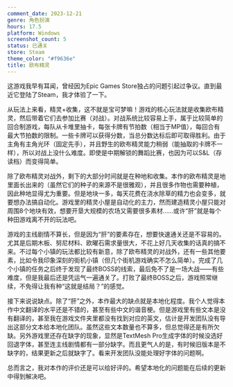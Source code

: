 ```yaml
---
comment_date: 2023-12-21
genre: 角色扮演
hours: 17.5
platform: Windows
screenshot_count: 5
status: 已通关
store: Steam
theme_color: "#f9636e"
title: 欧布精灵
---
```

这游戏我早有耳闻，曾经因为Epic Games Store独占的问题引起过争议。直到最近它登陆了Steam，我才体验了一下。

从玩法上来看，精灵+收集，这不就是宝可梦嘛！游戏的核心玩法就是收集欧布精灵，然后带着它们去参加比赛（对战）。对战系统比较容易上手，属于比较简单的回合制游戏，每队从卡堆里抽卡，每张卡牌有节拍数（相当于MP值），每回合有最大节拍数的限制。一些卡牌可以获得分数，当总分数达标后即可取得胜利。由于主角有主角光环（固定先手），并且野生的欧布精灵能力稍弱（能抽取的卡牌不一样），所以对战上没什么难度。即使是中期解锁的舞蹈比赛，也因为可以S&L（存读档）而变得简单。

除了欧布精灵对战外，剩下的大部分时间就是在种地和收集。本作的欧布精灵是地里面长出来的（虽然它们的种子的来源不是很雅观），并且很多作物也需要种植，因此种地显得尤为重要。但是地块一多，每天花费在浇水除草的精力也会变多，就要想办法搞自动化。游戏里的精灵小屋是自动化的主力，然而建造精灵小屋只能对周围8个地块有效，想要开垦大规模的农场又需要很多素材……或许“肝”就是每个种田游戏离不开的玩法吧。

游戏的主线剧情不算长，但是因为“肝”的要素存在，想要快速通关还是不容易的。尤其是后期木板、努尼材料、欧曜石需求量很大，不花上好几天收集的话真的搞不来。不过每个小镇的玩法都比较有新意，除了欧布精灵的对战外，还有一些其他要素，比如令我印象深刻的街机小镇（但几个街机游戏确实不怎么简单）。完成了几个小镇的任务之后终于发现了最终BOSS的线索，最后免不了是一场大战——有些难度，但是我最后还是凭运气一遍通关了。打败了最终BOSS之后，游戏照常继续，不免得让我有种“这就是结局？”的感觉。

接下来说说缺点。除了“肝”之外，本作最大的缺点就是本地化程度。我个人觉得本作中文翻译的水平还是不错的，甚至有些中文的谐音梗。但是游戏里有些文本是没有翻译的，甚至我在游戏文件夹里都没有找到对应的英文，估计是开发团队没有导出这部分文本给本地化团队。虽然这些文本数量也不算多，但总觉得还是有所欠缺。另外游戏里还存在缺字的现象，显然是TextMesh Pro生成字体的时候没选好回退字体，甚至连主线剧情都有一部分缺字。而且更气人的是，有时候旧版本是不缺字的，结果更新之后就缺字了。看来开发团队没能处理好字体的问题啊。

总而言之，我对本作的评价还是可以给好评的。希望本地化的问题能在后续的更新中得到解决吧。
